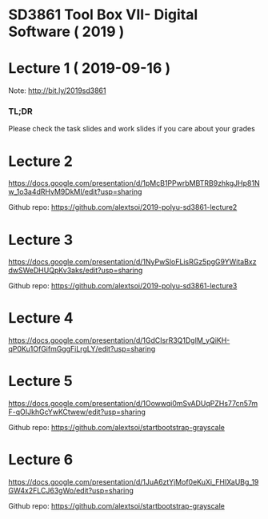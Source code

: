 # SD3861 Tool Box VII- Digital Software ( 2019 )

# Lecture 1 ( 2019-09-16 )
Note: http://bit.ly/2019sd3861
### TL;DR
Please check the task slides and work slides if you care about your grades


# Lecture 2
https://docs.google.com/presentation/d/1pMcB1PPwrbMBTRB9zhkgJHp81Nw_1o3a4dRHvM9DkMI/edit?usp=sharing

Github repo: https://github.com/alextsoi/2019-polyu-sd3861-lecture2

# Lecture 3
https://docs.google.com/presentation/d/1NyPwSloFLisRGz5pgG9YWitaBxzdwSWeDHUQpKv3aks/edit?usp=sharing

Github repo: https://github.com/alextsoi/2019-polyu-sd3861-lecture3

# Lecture 4
https://docs.google.com/presentation/d/1GdCIsrR3Q1DgIM_yQiKH-qP0Ku1OfGifmGggFiLrgLY/edit?usp=sharing

# Lecture 5
https://docs.google.com/presentation/d/1Oowwqi0mSvADUqPZHs77cn57mF-qOIJkhGcYwKCtwew/edit?usp=sharing

Github repo:
https://github.com/alextsoi/startbootstrap-grayscale

# Lecture 6
https://docs.google.com/presentation/d/1JuA6ztYjMof0eKuXi_FHIXaUBg_19GW4x2FLCJ63gWo/edit?usp=sharing

Github repo:
https://github.com/alextsoi/startbootstrap-grayscale
